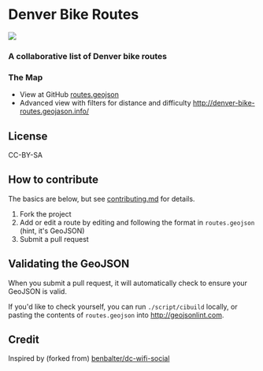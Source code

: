 # Denver Bike Routes

<img src="https://travis-ci.org/JasonSanford/denver-bike-routes.png">

### A collaborative list of Denver bike routes

### The Map

* View at GitHub [routes.geojson](routes.geojson)
* Advanced view with filters for distance and difficulty http://denver-bike-routes.geojason.info/

## License

CC-BY-SA

## How to contribute

The basics are below, but see [contributing.md](contributing.md) for details.

1. Fork the project
2. Add or edit a route by editing and following the format in `routes.geojson` (hint, it's GeoJSON)
3. Submit a pull request

## Validating the GeoJSON

When you submit a pull request, it will automatically check to ensure your GeoJSON is valid.

If you'd like to check yourself, you can run `./script/cibuild` locally, or pasting the contents of `routes.geojson` into http://geojsonlint.com.

## Credit

Inspired by (forked from) [benbalter/dc-wifi-social](https://github.com/benbalter/dc-wifi-social)
